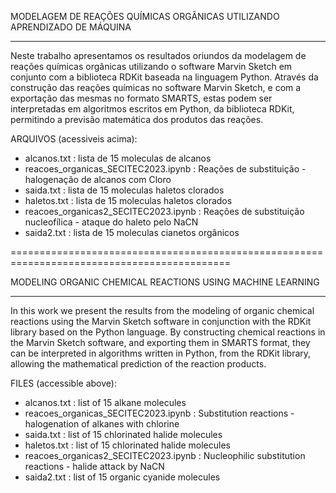 MODELAGEM DE REAÇÕES QUÍMICAS ORGÂNICAS UTILIZANDO APRENDIZADO DE MÁQUINA

--------------------------------------------------------------------------------------------------------------------

Neste trabalho apresentamos os resultados oriundos da modelagem de reações químicas orgânicas utilizando o software Marvin Sketch em conjunto com a biblioteca RDKit baseada na linguagem Python. Através da construção das reações químicas no software Marvin Sketch, e com a exportação das mesmas no formato SMARTS, estas podem ser interpretadas em algoritmos escritos em Python, da biblioteca RDKit, permitindo a previsão matemática dos produtos das reações.

ARQUIVOS (acessiveis acima):

- alcanos.txt : lista de 15 moleculas de alcanos
- reacoes_organicas_SECITEC2023.ipynb : Reações de substituição - halogenação de alcanos com Cloro
- saida.txt : lista de 15 moleculas haletos clorados
- haletos.txt : lista de 15 moleculas haletos clorados
- reacoes_organicas2_SECITEC2023.ipynb : Reações de substituição nucleofílica - ataque do haleto pelo NaCN
- saida2.txt : lista de 15 moleculas cianetos orgânicos



============================================================================================

MODELING ORGANIC CHEMICAL REACTIONS USING MACHINE LEARNING

-------------------------------------------------------------------------------------------------------------------

In this work we present the results from the modeling of organic chemical reactions using the Marvin Sketch software in conjunction with the RDKit library based on the Python language. By constructing chemical reactions in the Marvin Sketch software, and exporting them in SMARTS format, they can be interpreted in algorithms written in Python, from the RDKit library, allowing the mathematical prediction of the reaction products.

FILES (accessible above):

- alcanos.txt : list of 15 alkane molecules
- reacoes_organicas_SECITEC2023.ipynb : Substitution reactions - halogenation of alkanes with chlorine
- saida.txt : list of 15 chlorinated halide molecules
- haletos.txt : list of 15 chlorinated halide molecules
- reacoes_organicas2_SECITEC2023.ipynb : Nucleophilic substitution reactions - halide attack by NaCN
- saida2.txt : list of 15 organic cyanide molecules

